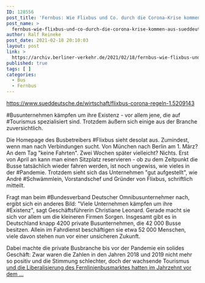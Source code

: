 ```yaml
---
ID: 128556
post_title: 'Fernbus: Wie Flixbus und Co. durch die Corona-Krise kommen, aus Süddeutsche Zeitung'
post_name: >
  fernbus-wie-flixbus-und-co-durch-die-corona-krise-kommen-aus-sueddeutsche-zeitung
author: Ralf Reineke
post_date: 2021-02-18 20:10:03
layout: post
link: >
  https://archiv.berliner-verkehr.de/2021/02/18/fernbus-wie-flixbus-und-co-durch-die-corona-krise-kommen-aus-sueddeutsche-zeitung/
published: true
tags: [ ]
categories:
  - Bus
  - Fernbus
---
```

https://www.sueddeutsche.de/wirtschaft/flixbus-corona-regeln-1.5209143

#Busunternehmen kämpfen um ihre Existenz - vor allem jene, die auf #Tourismus spezialisiert sind. Trotzdem äußern sich einige aus der Branche zuversichtlich.

Die Homepage des Busbetreibers #Flixbus sieht desolat aus. Zumindest, wenn man nach Verbindungen sucht. Von München nach Berlin am 1. März? An dem Tag "keine Fahrten". Zwei Wochen später vielleicht? Nichts. Erst von April an kann man einen Sitzplatz reservieren - ob zu dem Zeitpunkt die Busse tatsächlich wieder fahren werden, ist noch ungewiss, wie vieles in der #Pandemie. Trotzdem sieht sich das Unternehmen "gut aufgestellt", wie André #Schwämmlein, Vorstandschef und Gründer von Flixbus, schriftlich mitteilt.

Fragt man beim #Bundesverband Deutscher Omnibusunternehmer nach, ergibt sich ein anderes Bild: "Viele Unternehmen kämpfen um ihre #Existenz", sagt Geschäftsführerin Christiane Leonard. Gerade macht sie sich vor allem um die kleineren Firmen Sorgen. Insgesamt gibt es in Deutschland knapp 4200 private Busunternehmen, die 42 000 Busse besitzen. Allein im Fahrdienst beschäftigen sie etwa 52 000 Menschen, viele davon stehen nun vor einer unsicheren Zukunft.

Dabei machte die private Busbranche bis vor der Pandemie ein solides Geschäft: Zwar waren die Zahlen in den Jahren 2018 und 2019 nicht mehr so positiv und die Stimmung schlechter, doch der wachsende Tourismus <a href="https://www.sueddeutsche.de/wirtschaft/flixbus-corona-regeln-1.5209143">und die Liberalisierung des Fernlinienbusmarktes hatten im Jahrzehnt vor dem ...</a>